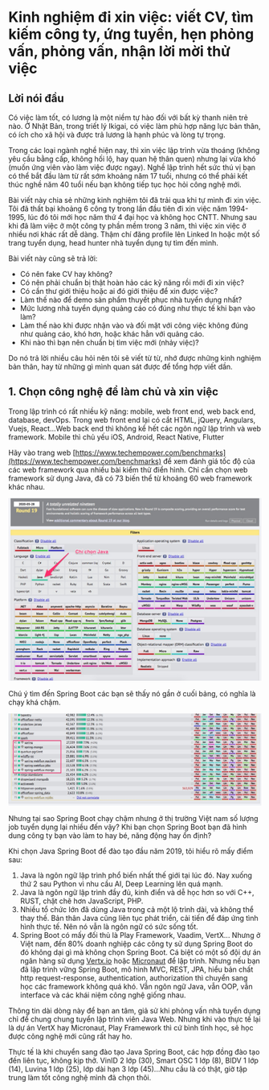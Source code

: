 # Kinh nghiệm đi xin việc: viết CV, tìm kiếm công ty, ứng tuyển, hẹn phỏng vấn, phỏng vấn, nhận lời mời thử việc


## Lời nói đầu
Có việc làm tốt, có lương là một niềm tự hào đối với bất kỳ thanh niên trẻ nào. Ở Nhật Bản, trong triết lý Ikigai, có việc làm phù hợp năng lực bản thân, có ích cho xã hội và được trả lương là hạnh phúc và lòng tự trọng.

Trong các loại ngành nghề hiện nay, thì xin việc lập trình vừa thoáng (không yêu cầu bằng cấp, không hối lộ, hay quan hệ thân quen) nhưng lại vừa khó (muốn ứng viên vào làm việc được ngay). Nghề lập trình hết sức thú vị bạn có thể bắt đầu làm từ rất sớm khoảng năm 17 tuổi, nhưng có thể phải kết thúc nghề năm 40 tuổi nếu bạn không tiếp tục học hỏi công nghệ mới.

Bài viết này chia sẻ những kinh nghiệm tôi đã trải qua khi tự mình đi xin việc. Tôi đã thất bại khoảng 6 công ty trong lần đầu tiên đi xin việc năm 1994-1995, lúc đó tôi mới học năm thứ 4 đại học và không học CNTT. Nhưng sau khi đã làm việc ở một công ty phần mềm trong 3 năm, thì việc xin việc ở nhiều nơi khác rất dễ dàng. Thậm chí đăng profile lên Linked In hoặc một số trang tuyển dụng, head hunter nhà tuyển dụng tự tìm đến mình.

Bài viết này cũng sẽ trả lời:
- Có nên fake CV hay không?
- Có nên phải chuẩn bị thật hoàn hảo các kỹ năng rồi mới đi xin việc? 
- Có cần thư giới thiệu hoặc ai đó giới thiệu để xin được việc?
- Làm thế nào để demo sản phẩm thuyết phục nhà tuyển dụng nhất? 
- Mức lương nhà tuyển dụng quảng cáo có đúng như thực tế khi bạn vào làm?
- Làm thế nào khi được nhận vào và đối mặt với công việc không đúng như quảng cáo, khó hơn, hoặc khác hẳn với quảng cáo.
- Khi nào thì bạn nên chuẩn bị tìm việc mới (nhảy việc)?

Do nó trả lời nhiều câu hỏi nên tôi sẽ viết từ từ, nhớ được những kinh nghiệm bản thân, hay từ những gì mình quan sát được để tổng hợp viết dần.

## 1. Chọn công nghệ để làm chủ và xin việc

Trong lập trình có rất nhiều kỹ năng: mobile, web front end, web back end, database, devOps. Trong web front end lại có cắt HTML, jQuery, Angulars, Vuejs, React...Web back end thì không kể hết các ngôn ngữ lập trình và web framework. Mobile thì chủ yếu iOS, Android, React Native, Flutter

Hãy vào trang web [https://www.techempower.com/benchmarks](https://www.techempower.com/benchmarks) để xem đánh giá tốc độ của các web framework qua nhiều bài kiểm thử điển hình.
Chỉ cần chọn web framework sử dụng Java, đã có 73 biến thể từ khoảng 60 web framework khác nhau.

![](images/techempower.jpg)

Chú ý tìm đến Spring Boot các bạn sẽ thấy nó gần ở cuối bảng, có nghĩa là chạy khá chậm.

![](images/techempowerSpringBoot.jpg)

Nhưng tại sao Spring Boot chạy chậm nhưng ở thị trường Việt nam số lượng job tuyển dụng lại nhiều đến vậy? Khi bạn chọn Spring Boot bạn đã hình dung công ty bạn vào làm to hay bé, năng động hay ổn định?

Khi chọn Java Spring Boot để đào tạo đầu năm 2019, tôi hiểu rõ mấy điểm sau:
1. Java là ngôn ngữ lập trình phổ biến nhất thế giới tại lúc đó. Nay xuống thứ 2 sau Python vì nhu cầu AI, Deep Learning lên quá mạnh.
2. Java là ngôn ngữ lập trình đầy đủ, kinh điển và dễ học hơn so với C++, RUST, chặt chẽ hơn JavaScript, PHP.
3. Nhiều tổ chức lớn đã dùng Java trong cả một lộ trình dài, và không thể thay thế. Bản thân Java cũng liên tục phát triển, cải tiến để đáp ứng tình hình thực tế. Nên nó vẫn là ngôn ngữ có sức sống tốt.
4. Spring Boot có mấy đối thủ là Play Framework, Vaadim, VertX... Nhưng ở Việt nam, đến 80% doanh nghiệp các công ty sử dụng Spring Boot do đó không dại gì mà không chọn Spring Boot. Cá biệt có một số đội dự án ngân hàng sử dụng [Vertx.io](https://vertx.io/) hoặc [Micronaut](https://micronaut.io/) để lập trình. Nhưng nếu bạn đã lập trình vững Spring Boot, mô hình MVC, REST, JPA, hiểu bản chất http request-response, authentication, authorization thì chuyển sang học các framework không quá khó. Vẫn ngôn ngữ Java, vẫn OOP, vẫn interface và các khái niệm công nghệ giống nhau.

Thông tin dài dòng này để bạn an tâm, giả sử khi phỏng vấn nhà tuyển dụng chỉ để chung chung tuyển lập trình viên Java Web. Nhưng khi vào thực tế lại là dự án VertX hay Micronaut, Play Framework thì cứ bình tĩnh học, sẽ học được công nghệ mới cũng rất hay ho.

Thực tế là khi chuyển sang đào tạo Java Spring Boot, các hợp đồng đào tạo đến liên tục, không kịp thở. VinID 2 lớp (30), Smart OSC 1 lớp (8), BIDV 1 lớp (14), Luvina 1 lớp (25), lớp dài hạn 3 lớp (45)...Nhu cầu là có thật, giờ tập trung làm tốt công nghệ mình đã chọn thôi.

